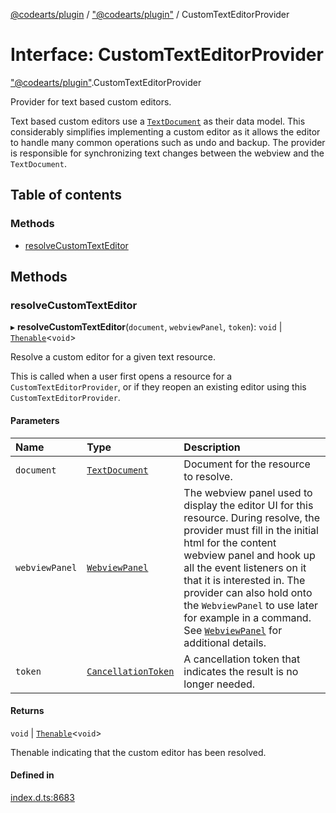 [@codearts/plugin](../README.md) / ["@codearts/plugin"](../modules/_codearts_plugin_.md) / CustomTextEditorProvider

# Interface: CustomTextEditorProvider

["@codearts/plugin"](../modules/_codearts_plugin_.md).CustomTextEditorProvider

Provider for text based custom editors.

Text based custom editors use a [`TextDocument`](codearts_plugin_.TextDocument.md) as their data model. This considerably simplifies
implementing a custom editor as it allows the editor to handle many common operations such as
undo and backup. The provider is responsible for synchronizing text changes between the webview and the `TextDocument`.

## Table of contents

### Methods

- [resolveCustomTextEditor](codearts_plugin_.CustomTextEditorProvider.md#resolvecustomtexteditor)

## Methods

### resolveCustomTextEditor

▸ **resolveCustomTextEditor**(`document`, `webviewPanel`, `token`): `void` \| [`Thenable`](Thenable.md)<`void`\>

Resolve a custom editor for a given text resource.

This is called when a user first opens a resource for a `CustomTextEditorProvider`, or if they reopen an
existing editor using this `CustomTextEditorProvider`.

#### Parameters

| Name | Type | Description |
| :------ | :------ | :------ |
| `document` | [`TextDocument`](codearts_plugin_.TextDocument.md) | Document for the resource to resolve. |
| `webviewPanel` | [`WebviewPanel`](codearts_plugin_.WebviewPanel.md) | The webview panel used to display the editor UI for this resource.  During resolve, the provider must fill in the initial html for the content webview panel and hook up all the event listeners on it that it is interested in. The provider can also hold onto the `WebviewPanel` to use later for example in a command. See [`WebviewPanel`](codearts_plugin_.WebviewPanel.md) for additional details. |
| `token` | [`CancellationToken`](codearts_plugin_.CancellationToken.md) | A cancellation token that indicates the result is no longer needed. |

#### Returns

`void` \| [`Thenable`](Thenable.md)<`void`\>

Thenable indicating that the custom editor has been resolved.

#### Defined in

[index.d.ts:8683](https://github.com/huaweicloud/cloudide-plugin-api/blob/a055dd0/index.d.ts#L8683)
